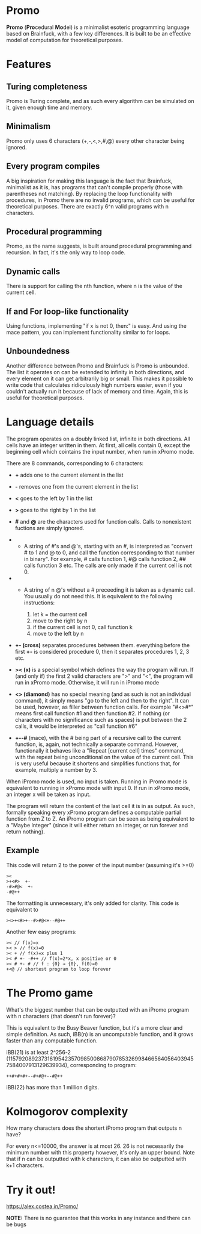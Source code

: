 # Promo

**Promo** (**Pro**cedural **Mo**del) is a minimalist esoteric programming language based on Brainfuck, with a few key differences. It is built to be an effective model of computation for theoretical purposes.

# Features

## Turing completeness

Promo is Turing complete, and as such every algorithm can be simulated on it, given enough time and memory.

## Minimalism

Promo only uses 6 characters (+,-,<,>,#,@) every other character being ignored.

## Every program compiles

A big inspiration for making this language is the fact that Brainfuck, minimalist as it is, has programs that can't compile properly (those with parentheses not matching). By replacing the loop functionality with procedures, in Promo there are no invalid programs, which can be useful for theoretical purposes. There are exactly 6^n valid programs with n characters.

## Procedural programming

Promo, as the name suggests, is built around procedural programming and recursion. In fact, it's the only way to loop code.

## Dynamic calls

There is support for calling the nth function, where n is the value of the current cell.

## If and For loop-like functionality

Using functions, implementing "if x is not 0, then:" is easy. And using the mace pattern, you can implement functionality similar to for loops.

## Unboundedness

Another difference between Promo and Brainfuck is Promo is unbounded. The list it operates on can be extended to infinity in both directions, and every element on it can get arbitrarily big or small. This makes it possible to write code that calculates ridiculously high numbers easier, even if you couldn't actually run it because of lack of memory and time. Again, this is useful for theoretical purposes.

# Language details

The program operates on a doubly linked list, infinite in both directions. All cells have an integer written in them. At first, all cells contain 0, except the beginning cell which cointains the input number, when run in xPromo mode.

There are 8 commands, corresponding to 6 characters:

- **+** adds one to the current element in the list

- **-** removes one from the current element in the list

- **<** goes to the left by 1 in the list

- **>** goes to the right by 1 in the list

- **#** and **@** are the characters used for function calls. Calls to nonexistent fuctions are simply ignored.

- - A string of #'s and @'s, starting with an #, is interpreted as "convert # to 1 and @ to 0, and call the function corresponding to that number in binary". For example, # calls function 1, #@ calls function 2, ## calls function 3 etc. The calls are only made if the current cell is not 0.

- - A string of n @'s without a # preceeding it is taken as a dynamic call. You usually do not need this. It is equivalent to the following instructions:

    1. let k = the current cell
    2. move to the right by n
    3. if the current cell is not 0, call function k
    4. move to the left by n


- **+- (cross)** separates procedures between them. everything before the first **+-** is considered procedure 0, then it separates procedures 1, 2, 3 etc.

- **>< (x)** is a special symbol which defines the way the program will run. If (and only if) the first 2 valid characters are ">" and "<", the program will run in xPromo mode. Otherwise, it will run in iPromo mode

- **<> (diamond)** has no special meaning (and as such is not an individual command), it simply means "go to the left and then to the right". It can be used, however, as filler between function calls. For example "#<>#*" means first call function #1 and then function #2. If nothing (or characters with no significance such as spaces) is put between the 2 calls, it would be interpreted as "call function #6"

- **+--#** (mace), with the # being part of a recursive call to the current function, is, again, not technically a separate command. However, functionally it behaves like a "Repeat [current cell] times" command, with the repeat being unconditional on the value of the current cell. This is very useful because it shortens and simplifies functions that, for example, multiply a number by 3.

When iPromo mode is used, no input is taken. Running in iPromo mode is equivalent to running in xPromo mode with input 0. If run in xPromo mode, an integer x will be taken as input.

The program will return the content of the last cell it is in as output. As such, formally speaking every xPromo program defines a computable partial function from Z to Z. An iPromo program can be seen as being equivalent to a "Maybe Integer" (since it will either return an integer, or run forever and return nothing).

## Example

This code will return 2 to the power of the input number (assuming it's >=0)

    ><
    >+<#>  +-
    -#>#@<  +-
    -#@++

The formatting is unnecessary, it's only added for clarity. This code is equivalent to

    ><>+<#>+--#>#@<+--#@++

Another few easy programs:

    >< // f(x)=x
    >< > // f(x)=0
    >< + // f(x)=x plus 1
    >< # +- -#++ // f(x)=2*x, x positive or 0
    >< # +- # // f : {0} → {0}, f(0)=0
    +<@ // shortest program to loop forever

# The Promo game

What's the biggest number that can be outputted with an iPromo program with n characters (that doesn't run forever)?

This is equivalent to the Busy Beaver function, but it's a more clear and simple definition. As such, iBB(n) is an uncomputable function, and it grows faster than any computable function.

iBB(21) is at least 2^256-2 (115792089237316195423570985008687907853269984665640564039457584007913129639934), corresponding to program:

    ++#+#+#+--#+#@+--#@++
    
iBB(22) has more than 1 million digits.

# Kolmogorov complexity

How many characters does the shortert iPromo program that outputs n have?

For every n<=10000, the answer is at most 26. 26 is not necessarily the minimum number with this property however, it's only an upper bound. Note that if n can be outputted with k characters, it can also be outputted with k+1 characters.

# Try it out!

https://alex.costea.in/Promo/

**NOTE:** There is no guarantee that this works in any instance and there can be bugs
